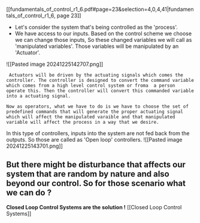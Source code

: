 [[fundamentals_of_control_r1_6.pdf#page=23&selection=4,0,4,41|fundamentals_of_control_r1_6, page 23]]

- Let's consider the system that's being controlled as the 'process'.  
- We have access to our inputs. Based on the control scheme we choose we can change those inputs, So these changed variables we will call as 'manipulated variables'. Those variables will be manipulated by an 'Actuator'.

![[Pasted image 20241225142707.png]]

	 Actuators will be driven by the actuating signals which comes the controller. The controller is designed to convert the command variable which comes from a high level control system or froma  a person operate this. Then the controller will convert this commanded variable into a actuating signal.

	Now as operators, what we have to do is we have to choose the set of predefined commands that will generate the proper actuating signal which will affect the manipulated varaible and that manipulated variable will affect the process in a way that we desire.

In this type of controllers, inputs into the system are not fed back from the outputs. So those are called as 'Open loop' controllers.
![[Pasted image 20241225143701.png]]

## But there might be disturbance that affects our system that are random by nature and also beyond our control. So for those scenario what we can do ?

**Closed Loop Control Systems are the solution !** [[Closed Loop Control Systems]]
 
